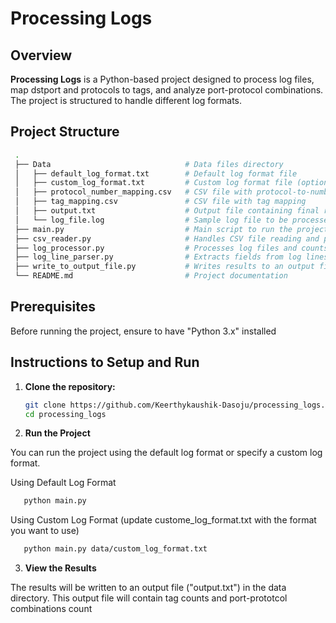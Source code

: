 # Processing Logs

## Overview

**Processing Logs** is a Python-based project designed to process log files, map dstport and protocols to tags, and analyze port-protocol combinations. The project is structured to handle different log formats.
    
## Project Structure

   ```bash
    .
    ├── Data                              # Data files directory
    │   ├── default_log_format.txt        # Default log format file
    │   ├── custom_log_format.txt         # Custom log format file (optional)
    │   ├── protocol_number_mapping.csv   # CSV file with protocol-to-number mapping
    │   ├── tag_mapping.csv               # CSV file with tag mapping
    │   ├── output.txt                    # Output file containing final results
    │   └── log_file.log                  # Sample log file to be processed
    ├── main.py                           # Main script to run the project
    ├── csv_reader.py                     # Handles CSV file reading and processing
    ├── log_processor.py                  # Processes log files and counts occurrences
    ├── log_line_parser.py                # Extracts fields from log lines
    ├── write_to_output_file.py           # Writes results to an output file
    └── README.md                         # Project documentation
   ```

## Prerequisites

Before running the project, ensure to have "Python 3.x" installed

## Instructions to Setup and Run
1. **Clone the repository:**
   ```bash
   git clone https://github.com/Keerthykaushik-Dasoju/processing_logs.git
   cd processing_logs

2. **Run the Project**

You can run the project using the default log format or specify a custom log format.

Using Default Log Format

```bash
   python main.py
```

Using Custom Log Format (update custome_log_format.txt with the format you want to use)

```bash
   python main.py data/custom_log_format.txt
```

3. **View the Results**

The results will be written to an output file ("output.txt") in the data directory. This output file will contain tag counts and port-prototcol combinations count
